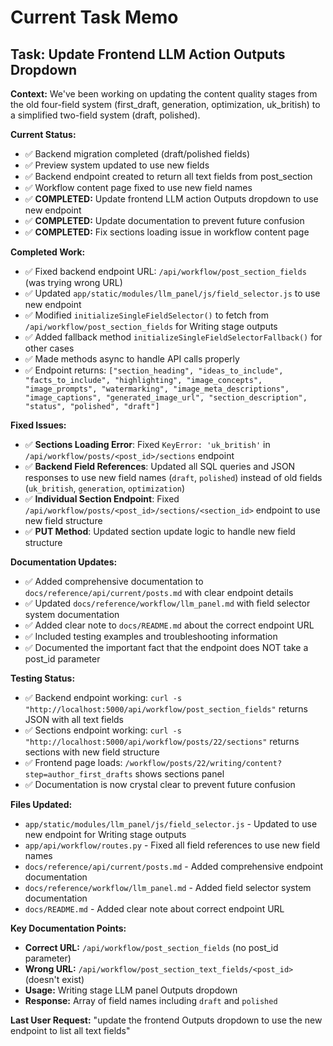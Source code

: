 # Current Task Memo

## Task: Update Frontend LLM Action Outputs Dropdown

**Context:** We've been working on updating the content quality stages from the old four-field system (first_draft, generation, optimization, uk_british) to a simplified two-field system (draft, polished).

**Current Status:** 
- ✅ Backend migration completed (draft/polished fields)
- ✅ Preview system updated to use new fields
- ✅ Backend endpoint created to return all text fields from post_section
- ✅ Workflow content page fixed to use new field names
- ✅ **COMPLETED:** Update frontend LLM action Outputs dropdown to use new endpoint
- ✅ **COMPLETED:** Update documentation to prevent future confusion
- ✅ **COMPLETED:** Fix sections loading issue in workflow content page

**Completed Work:**
- ✅ Fixed backend endpoint URL: `/api/workflow/post_section_fields` (was trying wrong URL)
- ✅ Updated `app/static/modules/llm_panel/js/field_selector.js` to use new endpoint
- ✅ Modified `initializeSingleFieldSelector()` to fetch from `/api/workflow/post_section_fields` for Writing stage outputs
- ✅ Added fallback method `initializeSingleFieldSelectorFallback()` for other cases
- ✅ Made methods async to handle API calls properly
- ✅ Endpoint returns: `["section_heading", "ideas_to_include", "facts_to_include", "highlighting", "image_concepts", "image_prompts", "watermarking", "image_meta_descriptions", "image_captions", "generated_image_url", "section_description", "status", "polished", "draft"]`

**Fixed Issues:**
- ✅ **Sections Loading Error**: Fixed `KeyError: 'uk_british'` in `/api/workflow/posts/<post_id>/sections` endpoint
- ✅ **Backend Field References**: Updated all SQL queries and JSON responses to use new field names (`draft`, `polished`) instead of old fields (`uk_british`, `generation`, `optimization`)
- ✅ **Individual Section Endpoint**: Fixed `/api/workflow/posts/<post_id>/sections/<section_id>` endpoint to use new field structure
- ✅ **PUT Method**: Updated section update logic to handle new field structure

**Documentation Updates:**
- ✅ Added comprehensive documentation to `docs/reference/api/current/posts.md` with clear endpoint details
- ✅ Updated `docs/reference/workflow/llm_panel.md` with field selector system documentation
- ✅ Added clear note to `docs/README.md` about the correct endpoint URL
- ✅ Included testing examples and troubleshooting information
- ✅ Documented the important fact that the endpoint does NOT take a post_id parameter

**Testing Status:**
- ✅ Backend endpoint working: `curl -s "http://localhost:5000/api/workflow/post_section_fields"` returns JSON with all text fields
- ✅ Sections endpoint working: `curl -s "http://localhost:5000/api/workflow/posts/22/sections"` returns sections with new field structure
- ✅ Frontend page loads: `/workflow/posts/22/writing/content?step=author_first_drafts` shows sections panel
- ✅ Documentation is now crystal clear to prevent future confusion

**Files Updated:**
- `app/static/modules/llm_panel/js/field_selector.js` - Updated to use new endpoint for Writing stage outputs
- `app/api/workflow/routes.py` - Fixed all field references to use new field names
- `docs/reference/api/current/posts.md` - Added comprehensive endpoint documentation
- `docs/reference/workflow/llm_panel.md` - Added field selector system documentation
- `docs/README.md` - Added clear note about correct endpoint URL

**Key Documentation Points:**
- **Correct URL:** `/api/workflow/post_section_fields` (no post_id parameter)
- **Wrong URL:** `/api/workflow/post_section_text_fields/<post_id>` (doesn't exist)
- **Usage:** Writing stage LLM panel Outputs dropdown
- **Response:** Array of field names including `draft` and `polished`

**Last User Request:** "update the frontend Outputs dropdown to use the new endpoint to list all text fields" 